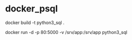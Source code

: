 # docker_psql

docker build -t python3_sql .


docker run -d -p 80:5000  -v /srv/app:/srv/app python3_sql
